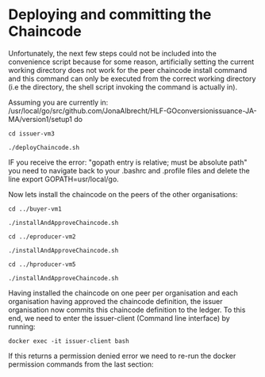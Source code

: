 # Deploying and committing the Chaincode

Unfortunately, the next few steps could not be included into the convenience script because for some reason, artificially setting the current working directory does not work for the peer chaincode install command and this command can only be executed from the correct working directory (i.e the directory, the shell script invoking the command is actually in). 

Assuming you are currently in: /usr/local/go/src/github.com/JonaAlbrecht/HLF-GOconversionissuance-JA-MA/version1/setup1 do 

`cd issuer-vm3`

`./deployChaincode.sh`

IF you receive the error: "gopath entry is relative; must be absolute path" you need to navigate back to your .bashrc and .profile files and delete the line export GOPATH=usr/local/go. 

Now lets install the chaincode on the peers of the other organisations: 

`cd ../buyer-vm1`

`./installAndApproveChaincode.sh`

`cd ../eproducer-vm2`

`./installAndApproveChaincode.sh`

`cd ../hproducer-vm5`

`./installAndApproveChaincode.sh`

Having installed the chaincode on one peer per organisation and each organisation having approved the chaincode definition, the issuer organisation now commits this chaincode definition to the ledger. To this end, we need to enter the issuer-client (Command line interface) by running:

`docker exec -it issuer-client bash`

If this returns a permission denied error we need to re-run the docker permission commands from the last section: 

